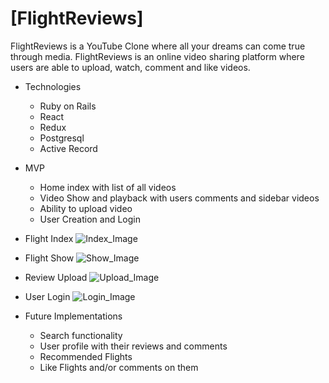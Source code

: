 
# [FlightReviews]

FlightReviews is a YouTube Clone where all your dreams can come true through media. FlightReviews is an online video sharing platform where users are able to upload, watch, comment and like videos.

* Technologies

  * Ruby on Rails 
  * React
  * Redux
  * Postgresql
  * Active Record

* MVP

  * Home index with list of all videos
  * Video Show and playback with users comments and sidebar videos
  * Ability to upload video
  * User Creation and Login


* Flight Index
![Index_Image](https://github.com/jonathanbgjo/FlightReviews/blob/master/app/assets/images/index.png)

* Flight Show
![Show_Image](https://github.com/jonathanbgjo/FlightReviews/blob/master/app/assets/images/showpage.png)

* Review Upload
![Upload_Image](https://github.com/jonathanbgjo/FlightReviews/blob/master/app/assets/images/uploadmkdown.png)

* User Login
![Login_Image](https://github.com/jonathanbgjo/FlightReviews/blob/master/app/assets/images/login.png)



* Future Implementations

  * Search functionality
  * User profile with their reviews and comments
  * Recommended Flights
  * Like Flights and/or comments on them








